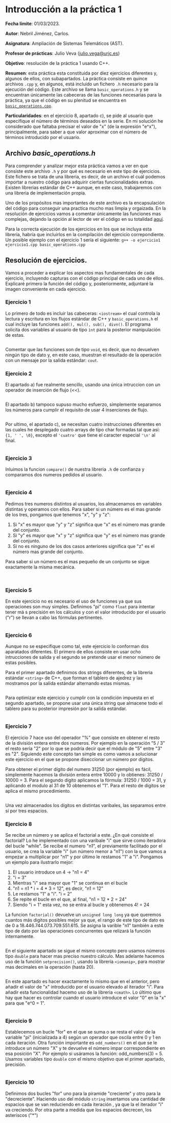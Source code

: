 # Introducción a la práctica 1

**Fecha límite**: 01/03/2023.  

**Autor**: Nebril Jiménez, Carlos. 

**Asignatura**: Ampliación de Sistemas Telemáticos (AST).

**Profesor de prácticas**: Julio Veva (julio.vega@urjc.es)

**Objetivo**: resolución de la práctica 1 usando C++.

**Resumen**: esta práctica esta constituida por diez ejercicios diferentes y, algunos de ellos, con subapartados. La práctica consiste en quince archivos ```.cpp``` y, en algunos, está incluido un fichero ```.h``` necesario para la ejecución del código. Este archivo se llama ```basic_operations.h``` y se encuentran únicamente las cabeceras de las funciones necesarias para la práctica, ya que el código en su plenitud se encuentra en [```basic_operations.cpp```](https://github.com/clases-julio/p1-introcpp-cnebril2020/blob/main/basic_operations.cpp).

**Particularidades**: en el ejercicio 8, apartado c), se pide al usuario que especifique el número de términos deseados en la serie. En mi solución he considerado que faltaba precisar el valor de "x" (de la expresión "e^x"), principalmente, para saber a que valor aproximar con el número de términos introducido por el usuario.

## Archivo _basic_operations.h_

Para comprender y analizar mejor esta práctica vamos a ver en que consiste este archivo ```.h``` y por qué es necesario en este tipo de ejercicios. Este fichero se trata de una libreria, es decir, de un archivo el cuál podemos importar a nuestro código para adquirir ciertas funcionalidades extras. Existen librerias estándar de C++ aunque, en este caso, trabajaremos con una libreria de implementación propia.

Uno de los propósitos mas importantes de este archivo es la encapsulación del código para conseguir una practica mucho mas limpia y orgaizada. En la resolución de ejercicios vamos a comentar únicamente las funciones mas complejas, dejando la opción al lector de ver el código en su totalidad [aquí](https://github.com/clases-julio/p1-introcpp-cnebril2020/blob/main/basic_operations.cpp).

Para la correcta ejecución de los ejercicios en los que se incluya esta libreria, habría que incluirlos en la compilación del ejercicio correpondiente. Un posible ejemplo con el ejercicio 1 sería el siguiente: ```g++ -o ejercicio1 ejercicio1.cpp basic_operations.cpp```

## Resolución de ejercicios.

Vamos a proceder a explicar los aspectos mas fundamentales de cada ejercicio, incluyendo capturas con el código principal de cada uno de ellos. Explicaré primero la función del código y, posteriormente, adjuntaré la imagen conveniente en cada ejercicio.

### Ejercicio 1

Lo primero de todo es incluir las cabeceras: ```<iostream>``` el cual controla la lectura y escritura en los flujos estándar de C++ y ```basic_operations.h``` el cual incluye las funciones ```add(), mul(), sub(), divn()```. El programa solicita dos variables al usuario de tipo ```ìnt``` para la posterior manipulación de estas.

<img>

Comentar que las funciones son de tipo ```void```, es decir, que no devuelven ningún tipo de dato y, en este caso, muestran el resultado de la operación con un mensaje por la salida estándar: ```cout```.

### Ejercicio 2

El apartado a) fue realmente sencillo, usando una única intruccion con un operador de inserción de flujo (<<).

<img>

El apartado b) tampoco supuso mucho esfuerzo, simplemente separamos los números para cumplir el requisito de usar 4 inserciones de flujo.

<img>

Por ultimo, el apartado c), se necesitan cuatro instrucciones diferentes en las cuales he desplegado cuatro arrays de tipo char formadas tal que así: ```{1, ' ', \0}```, excepto el ```'cuatro'``` que tiene el caracter especial ```'\n'``` al final. 

<img>

### Ejercicio 3

Inluimos la funcion ```compare()``` de nuestra libreria ```.h``` de confianza y comparamos dos numeros pedidos al usuario.

<img><img>

### Ejercicio 4

Pedimos tres numeros distintos al usuarios, los almacenamos en variables distintas y operamos con ellos. Para saber si un número es el mas grande de los tres, pongamos que tenemos "x", "y" y "z": 
1. Si "x" es mayor que "y" y "z" significa que "x" es el número mas grande del conjunto.
2. Si "y" es mayor que "x" y "z" significa que "y" es el número mas grande del conjunto.
3. Si no es ninguno de los dos casos anteriores significa que "z" es el número mas grande del conjunto.

Para saber si un número es el mas pequeño de un conjunto se sigue exactamente la misma mecánica.

<img> <img>

### Ejercicio 5

En este ejercicio no es necesario el uso de funciones ya que sus operaciones son muy simples. Definimos "pi" como ```float``` para intentar tener má
s precisión en los cálculos y con el valor introducido por el usuario ("r") se llevan a cabo las fórmulas pertinentes.

<img>

### Ejercicio 6

Aunque no se especifique como tal, este ejercicio lo conforman dos aparatados diferentes. El primero de ellos consiste en usar ocho intrucciones de salida y el segundo se pretende usar el menor número de estas posibles.

Para el primer apartado definimos dos strings diferentes, de la libreria estándar ```<string>``` de C++, que forman el tablero de ajedrez y las mostramos por la salida estándar alternando estas mismas.

<img>

Para optimizar este ejercicio y cumplir con la condición impuesta en el segundo apartado, se propone usar una única string que almacene todo el tablero para su posterior impresión por la salida estándar.

<img>

### Ejercicio 7

El ejercicio 7 hace uso del operador "%" que consiste en obtener el resto de la división entera entre dos numeros. Por ejemplo en la operación "5 / 3" el resto sería "2" por lo que se podría decir que el módulo de "5" entre "3" es "2". Siguiendo este concepto tan simple es como vamos a solucionar este ejercicio en el que se propone diseccionar un número por dígitos. 

Para obtener el primer dígito del numero 31250 (por ejemplo) es fácil, simplemente hacemos la división entera entre 10000 y lo obtienes: 31250 / 10000 = 3. Para el segundo dígito aplicamos la fórmula: 31250 / 1000 = 31, y aplicando el modulo al 31 de 10 obtenemos el "1". Para el resto de digitos se aplica el mismo procedimiento.

<img>

Una vez almacenados los dígitos en distintas varibales, las separamos entre sí por tres espacios.

### Ejercicio 8

Se recibe un número y se aplica el factorial a este. ¿En qué consiste el factorial? Lo he implementado con una varibale "i" que sirve como iteradora del bucle "while". Se recibe el numero "n1", el previamente facilitado por el usuario, se crea la variable "i" (un número menor a "n1") con la que vamos a empezar a multiplicar por "n1" y por último le restamos "1" a "i". Pongamos un ejemplo para ilustrarlo mejor:
1. El usuario introduce un 4 → "n1 = 4"
2. "i = 3"
3. Mientras "i" sea mayor que "1" se continua en el bucle
4. "n1 = n1 * i = 4 * 3 = 12", es decir, "n1 = 12"
5. Le restamos "1" a "i". "i = 2"
6. Se repite el bucle en el que, al final, "n1 = 12 * 2 = 24"
7. Siendo "i = 1" esta vez, no se entra al bucle y obtenemos 4! = 24

La funcion ```factorial()``` devuelve un ```unsigned long long``` ya que queremos cuantos más digitos posibles mejor ya que, el rango de este tipo de dato es de 0 a 18.446.744.073.709.551.615. Se asigna la varible "n1" también a este tipo de dato por las operaciones concurrentes que relizará la función internamente.

<img>

En el siguiente apartado se sigue el mismo concepto pero usamos números tipo ```double``` para hacer mas preciso nuestro cálculo. Mas adelante hacemos uso de la función ```setprecision()```, usando la librería ```<iomanip>```, para mostrar mas decimales en la operación (hasta 20).

<img>

En este apartado es hacer exactamente lo mismo que en el anterior, pero añadir el valor de "x" introducido por el usuario elevado al iterador "i". Para añadir esta funcionalidad hacemo uso de la libreria ```<cmath>```. Lo último que hay que hacer es controlar cuando el usuario introduce el valor "0" en la "x" para que "e^0 = 1".

<img>

### Ejercicio 9

Establecemos un bucle "for" en el que se suma o se resta el valor de la variable "pi" (inicializada a 4) según un operador que oscila entre 0 y 1 en cada iteración. Otra función importante es ```odd_numbers()``` en el que se le introduce un número "X" y te devuelve el número impar correspondiente en esa posición "X". Por ejemplo si usáramos la función: odd_numbers(3) = 5. Usamos variables tipo ```double``` con el mismo objetivo que el primer apartado, precisión.

<img>

### Ejercicio 10

Definimos dos bucles "for" uno para la piramide "creciente" y otro para la "decreciente". Haciendo uso del módulo ```string``` insertamos una cantidad de espacios que se van reduciendo en cada iteración , ya que la el iterador "i" va creciendo. Por otra parte a medida que los espacios decrecen, los asteriscos ("*")










